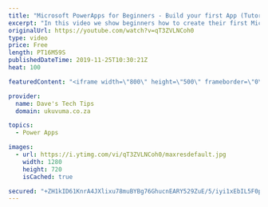 ```yaml
---
title: "Microsoft PowerApps for Beginners - Build your first App (Tutorial)"
excerpt: "In this video we show beginners how to create their first Microsoft PowerApp from an Excel spreadsheet in OneDrive  We also show some small tweaks on how to streamline the automatically generated PowerApp. Learn how to: a) Prepare the Excel datasource in OneDrive b) Create the app c) Modify the gallery"
originalUrl: https://youtube.com/watch?v=qT3ZVLNCoh0
type: video
price: Free
length: PT16M59S
publishedDateTime: 2019-11-25T10:30:21Z
heat: 100

featuredContent: "<iframe width=\"800\" height=\"500\" frameborder=\"0\" src=\"https://www.youtube.com/embed/qT3ZVLNCoh0\" allow=\"accelerometer; autoplay; encrypted-media; gyroscope; picture-in-picture\" allowfullscreen></iframe>"

provider:
  name: Dave's Tech Tips
  domain: ukuvuma.co.za

topics:
  - Power Apps

images:
  - url: https://i.ytimg.com/vi/qT3ZVLNCoh0/maxresdefault.jpg
    width: 1280
    height: 720
    isCached: true

secured: "+ZH1kID61KnrA4JXlixu78muBYBg76GhucnEARY529ZuE/5/iyi1xEbIL5F0pRpwRNSIk5F6E1B7zuZyAQQ9H5zn+0XIb+KVUghF2GnWW/WymfWflIYdK10JIaDoEj3yHv6Fk/kdM9hqPKNqiFlKL9Dfm4B8CrduRoAzh01hgyyI+5nAiVWJ6c/F/FCP6DJ35mfoP7Du99Y1W18brVX0TypynbXKh+VHPbuBD383yl0xSzu4M9mGjW295ivtWY+q25YcjZpXZfNf8ee9tDTVDOZXlb8Wdt4pO43WAhEPJm3349eAAhay5ja3rgnSfzRwarynWQv0TLA887rJNmXcc9sRYx6/XZMQTEfkI2X6sMbJtfiu7NoquNU7wx+n80vSHB3fhmC7I7GakkitoW63rTigMA9KxjvCw4Po2eu7I5TZ91TOr7HiZiKOFS35hhJ4;u+MI5rFfq36r0tGbhZB1vA=="
---
```


